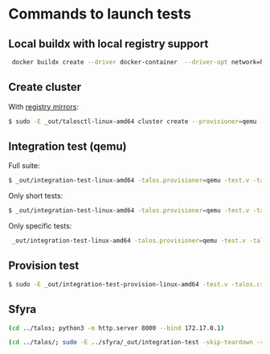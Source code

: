 # Commands to launch tests

## Local buildx with local registry support

```sh
 docker buildx create --driver docker-container  --driver-opt network=host --name local1 --buildkitd-flags '--allow-insecure-entitlement security.insecure' --use
```

## Create cluster

With [registry mirrors](https://www.talos.dev/docs/v0.6/en/guides/local/registry-cache):

```sh
$ sudo -E _out/talosctl-linux-amd64 cluster create --provisioner=qemu --cidr=172.20.0.0/24 --registry-mirror docker.io=http://172.20.0.1:5000 --registry-mirror k8s.gcr.io=http://172.20.0.1:5001 --registry-mirror quay.io=http://172.20.0.1:5002 --registry-mirror gcr.io=http://172.17.0.4:5000 --install-image=docker.io/autonomy/installer:v0.6.0-alpha.6 --cpus 2 --memory 2048 --masters 3 --workers 1 --with-init-node=false --with-bootloader=false
```

## Integration test (qemu)

Full suite:

```sh
$ _out/integration-test-linux-amd64 -talos.provisioner=qemu -test.v -talos.crashdump=false -talos.talosctlpath=$PWD/_out/talosctl-linux-amd64
```

Only short tests:

```sh
$ _out/integration-test-linux-amd64 -talos.provisioner=qemu -test.v -talos.crashdump=false -test.short -talos.talosctlpath=$PWD/_out/talosctl-linux-amd64
```

Only specific tests:

```sh
 _out/integration-test-linux-amd64 -talos.provisioner=qemu -test.v -talos.crashdump=false  -talos.talosctlpath=$PWD/_out/talosctl-linux-amd64 -test.run=TestIntegration/api.ResetSuite
```


## Provision test

```sh
$ sudo -E _out/integration-test-provision-linux-amd64 -test.v -talos.crashdump=false -talos.provision.registry-mirror docker.io=http://172.21.0.1:5000,k8s.gcr.io=http://172.21.0.1:5001,quay.io=http://172.21.0.1:5002,gcr.io=http://172.21.0.1:5003 -talos.talosctlpath=$PWD/_out/talosctl-linux-amd64
```

##  Sfyra

```sh
(cd ../talos; python3 -m http.server 8000 --bind 172.17.0.1)

(cd ../talos/; sudo -E ../sfyra/_out/integration-test -skip-teardown -registry-mirrors docker.io=http://172.24.0.1:5000,k8s.gcr.io=http://172.24.0.1:5001,quay.io=http://172.24.0.1:5002,gcr.io=http://172.24.0.1:5003 -talos-kernel-url http://172.17.0.1:8000/_out/vmlinuz -talos-initrd-url http://172.17.0.1:8000/_out/initramfs.xz -nodes 4 -test.v)
```

